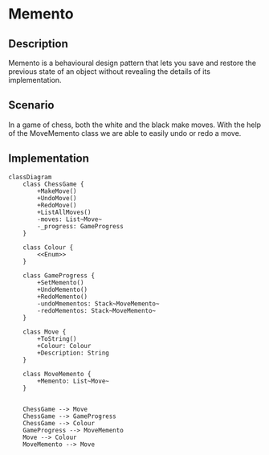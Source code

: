 ﻿# Memento

## Description

Memento is a behavioural design pattern that lets you 
save and restore the previous state of an object 
without revealing the details of its implementation.

## Scenario

In a game of chess, both the white and the black make 
moves. With the help of the MoveMemento class we are
able to easily undo or redo a move.

## Implementation

```mermaid
classDiagram
    class ChessGame {
        +MakeMove()
        +UndoMove()
        +RedoMove()
        +ListAllMoves()
        -moves: List~Move~
        -_progress: GameProgress
    }

    class Colour {
        <<Enum>>
    }

    class GameProgress {
        +SetMemento()
        +UndoMemento()
        +RedoMemento()
        -undoMmementos: Stack~MoveMemento~
        -redoMementos: Stack~MoveMemento~
    }

    class Move {
        +ToString()
        +Colour: Colour
        +Description: String
    }

    class MoveMemento {
        +Memento: List~Move~
    }


    ChessGame --> Move
    ChessGame --> GameProgress
    ChessGame --> Colour
    GameProgress --> MoveMemento
    Move --> Colour
    MoveMemento --> Move

```
